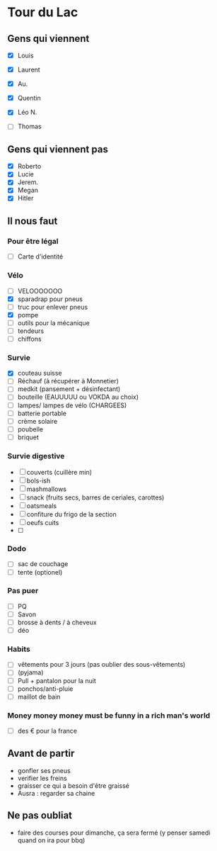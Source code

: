 Tour du Lac
===========


Gens qui viennent
----------------
- [x]	Louis
- [x]	Laurent
- [x]	Au.
- [x]	Quentin
- [x]	Léo N.
- [ ]	Thomas


Gens qui viennent pas 
----------------
- [x]	Roberto
- [x]	Lucie
- [x]	Jerem.
- [x]	Megan
- [x]	Hitler

Il nous faut
------------

### Pour être légal
- [ ] Carte d'identité

### Vélo
- [ ] VELOOOOOOO
- [x] sparadrap pour pneus
- [ ] truc pour enlever pneus
- [x] pompe 
- [ ] outils pour la mécanique
- [ ] tendeurs
- [ ] chiffons

### Survie
- [x] couteau suisse
- [ ] Réchauf (à récupérer à Monnetier)
- [ ] medkit (pansement + désinfectant)
- [ ] bouteille (EAUUUUU ou VOKDA au choix)
- [ ] lampes/ lampes de vélo (CHARGEES)
- [ ] batterie portable
- [ ] crème solaire
- [ ] poubelle
- [ ] briquet

### Survie digestive 
- [ ] couverts (cuillère min)
- [ ] bols-ish 
- [ ] mashmallows 
- [ ] snack (fruits secs, barres de ceriales, carottes)
- [ ] oatsmeals
- [ ] confiture du frigo de la section
- [ ] oeufs cuits 
- [ ]

### Dodo
- [ ] sac de couchage
- [ ] tente (optionel)

### Pas puer
- [ ] PQ
- [ ] Savon
- [ ] brosse à dents / à cheveux
- [ ] déo

### Habits
- [ ] vêtements pour 3 jours (pas oublier des sous-vêtements)
- [ ] (pyjama)
- [ ] Pull + pantalon pour la nuit
- [ ] ponchos/anti-pluie
- [ ] maillot de bain

### Money money money must be funny in a rich man's world
- [ ] des € pour la france

Avant de partir
---------------

- gonfler ses pneus
- verifier les freins 
- graisser ce qui a besoin d'être graissé
- Ausra : regarder sa chaine


Ne pas oubliat
--------------

- faire des courses pour dimanche, ça sera fermé (y penser samedi quand on ira pour bbq)

